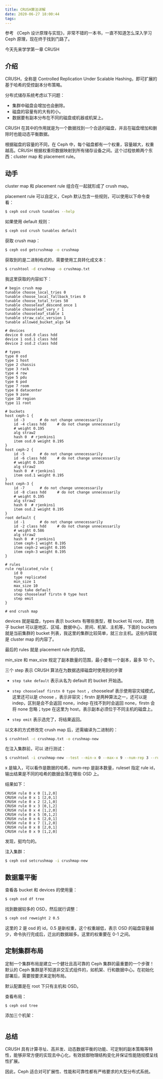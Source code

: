 ```yaml
---
title: CRUSH算法详解
date: 2020-06-27 18:00:44
tags:
---
```


参考 《Ceph 设计原理与实现》，非常不错的一本书，一直不知道怎么深入学习 Ceph 原理，现在终于找到门路了。

今天先来学学第一章 CRUSH

## 介绍

CRUSH，全称是 Controlled Replication Under Scalable Hashing，即可扩展的基于哈希的受控副本分布策略。

分布式储存系统考虑以下问题：

- 集群中磁盘会增加也会删除。
- 磁盘的容量有的大有的小。
- 数据要有副本分布在不同的磁盘或机器或机架上。

CRUSH 在其中的作用就是为一个数据找到一个合适的磁盘，并且在磁盘增加和删除时也能动态平衡数据。

根据磁盘的容量的不同，在 Ceph 中，每个磁盘都有一个权重，容量越大，权重越高。CRUSH 根据权重将数据映射到所有储存设备之间。这个过程依赖两个东西：cluster map 和 placement rule。



## 动手

cluster map 和 placement rule 组合在一起就形成了 crush map。

placement rule 可以自定义，Ceph 默认包含一些规则，可以使用以下命令查看：

```bash
$ ceph osd crush tunables --help
```

如果使用 default 规则：

```bash
$ ceph osd crush tunables default
```



获取 crush map：

```bash
$ ceph osd getcrushmap -o crushmap
```

获取到的是二进制格式的，需要使用工具转化成文本：

```bash
$ crushtool -d crushmap -o crushmap.txt
```

我这里获取的内容如下：

```
# begin crush map
tunable choose_local_tries 0
tunable choose_local_fallback_tries 0
tunable choose_total_tries 50
tunable chooseleaf_descend_once 1
tunable chooseleaf_vary_r 1
tunable chooseleaf_stable 1
tunable straw_calc_version 1
tunable allowed_bucket_algs 54

# devices
device 0 osd.0 class hdd
device 1 osd.1 class hdd
device 2 osd.2 class hdd

# types
type 0 osd
type 1 host
type 2 chassis
type 3 rack
type 4 row
type 5 pdu
type 6 pod
type 7 room
type 8 datacenter
type 9 zone
type 10 region
type 11 root

# buckets
host ceph-1 {
    id -3       # do not change unnecessarily
    id -4 class hdd     # do not change unnecessarily
    # weight 0.195
    alg straw2
    hash 0  # rjenkins1
    item osd.0 weight 0.195
}
host ceph-2 {
    id -5       # do not change unnecessarily
    id -6 class hdd     # do not change unnecessarily
    # weight 0.195
    alg straw2
    hash 0  # rjenkins1
    item osd.1 weight 0.195
}
host ceph-3 {
    id -7       # do not change unnecessarily
    id -8 class hdd     # do not change unnecessarily
    # weight 0.195
    alg straw2
    hash 0  # rjenkins1
    item osd.2 weight 0.195
}
root default {
    id -1       # do not change unnecessarily
    id -2 class hdd     # do not change unnecessarily
    # weight 0.586
    alg straw2
    hash 0  # rjenkins1
    item ceph-1 weight 0.195
    item ceph-2 weight 0.195
    item ceph-3 weight 0.195
}

# rules
rule replicated_rule {
    id 0
    type replicated
    min_size 1
    max_size 10
    step take default
    step chooseleaf firstn 0 type host
    step emit
}

# end crush map
```

devices 就是磁盘，types 表示 buckets 有哪些类型，根 bucket 叫 root，其他子 bucket 可以是地区、区域、数据中心、房间、机架、主机等，下面的 buckets 就是当前集群的 bucket 列表，我这里的集群比较简单，就三台主机。这些内容就是 cluster map 的内容了。

最后的 rules 就是 placement rule 的内容。

min_size 和 max_size 规定了副本数量的范围，最小要有一个副本，最多 10 个。

三个 step 表示 CRUSH 算法在为数据选择磁盘时使用到的步骤

- `step take default` 表示从名为 default 的 bucket 开始选。

- `step chooseleaf firstn 0 type host` ，chooseleaf 表示使用容灾域模式，这里还可以是 choose ，表示非容灾；firstn 是两种算法之一，还可以是 indep，区别是会不会返回 none，indep 在找不到时会返回 none，firstn 会将 none 忽略；type 在这里为 host，表示副本必须位于不同主机的磁盘上。

- `step emit` 表示选完了，将结果返回。



以文本的方式修改完 crush map 后，还需编译为二进制的：

```bash
$ crushtool -c crushmap.txt -o crushmap-new
```

在注入集群前，可以 进行测试：

```bash
$ crushtool -i crushmap-new --test --min-x 0 --max-x 9 --num-rep 3 --ruleset 0 --show_mappings
```

x 是输入，可以看作是数据的哈希，num-rep 是副本数量，ruleset 指定 rule id，输出结果是不同的哈希的数据会落在哪些 OSD 上。

结果如下：

```
CRUSH rule 0 x 0 [1,2,0]
CRUSH rule 0 x 1 [2,0,1]
CRUSH rule 0 x 2 [2,1,0]
CRUSH rule 0 x 3 [0,1,2]
CRUSH rule 0 x 4 [1,2,0]
CRUSH rule 0 x 5 [0,1,2]
CRUSH rule 0 x 6 [2,0,1]
CRUSH rule 0 x 7 [1,2,0]
CRUSH rule 0 x 8 [2,0,1]
CRUSH rule 0 x 9 [1,2,0]
```

发现，挺均匀的。

注入集群：

```bash
$ ceph osd setcrushmap -i crushmap-new
```



## 数据重平衡

查看各 bucket 和 devices 的使用量：

```bash
$ ceph osd df tree
```

找到数据较多的 OSD，然后就行调整：

```bash
$ ceph osd reweight 2 0.5
```

这里的 2 是 osd 的 id，0.5 是新权重，这个权重越低，表示 OSD 的磁盘容量越少，命令执行完成后，迁出的数据越多。这里的权重要在 0-1 之间。



## 定制集群布局

定制一个集群布局是建立一个健壮且高可靠的 Ceph 集群的最重要的一个步骤！默认的 Ceph 集群是不知道非交互式组件的，如机架、行和数据中心。在初始化部署后，需要按要求来定制布局。

默认配置是在 root 下只有主机和 OSD。

查看布局：

```bash
$ ceph osd tree
```

添加三个机架：

```

```





## 总结

CRUSH 具有计算寻址、高并发、动态数据平衡的功能、可定制的副本策略等特性，能够非常方便的实现去中心化，有效抵御物理结构变化并保证性能随规模呈线性扩展。

因此，Ceph 适合对可扩展性、性能和可靠性都有严格要求的大型分布式系统。











